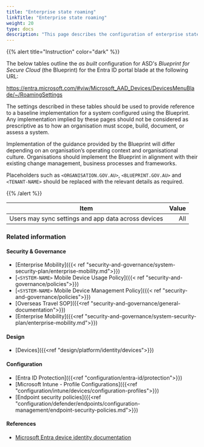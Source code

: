 ```yaml
---
title: "Enterprise state roaming"
linkTitle: "Enterprise state roaming"
weight: 20
type: docs
description: "This page describes the configuration of enterprise state roaming within Microsoft Entra ID associated with systems built according to the guidance provided by ASD's Blueprint for Secure Cloud."
---
```


{{% alert title="Instruction" color="dark" %}}
 
The below tables outline the *as built* configuration for ASD's *Blueprint for Secure Cloud* (the Blueprint) for the Entra ID portal blade at the following URL: 

https://entra.microsoft.com/#viw/Microsoft_AAD_Devices/DevicesMenuBlade/~/RoamingSettings
 
The settings described in these tables should be used to provide reference to a baseline implementation for a system configured using the Blueprint. Any implementation implied by these pages should not be considered as prescriptive as to how an organisation must scope, build, document, or assess a system.

Implementation of the guidance provided by the Blueprint will differ depending on an organisation’s operating context and organisational culture. Organisations should implement the Blueprint in alignment with their existing change management, business processes and frameworks.

Placeholders such as `<ORGANISATION.GOV.AU>`, `<BLUEPRINT.GOV.AU>` and `<TENANT-NAME>` should be replaced with the relevant details as required.
 
{{% /alert %}}

| Item                                                | Value |
| --------------------------------------------------- | ----: |
| Users may sync settings and app data across devices |   All |

### Related information

#### Security & Governance

* [Enterprise Mobility]({{< ref "security-and-governance/system-security-plan/enterprise-mobility.md">}})
* [`<SYSTEM-NAME>` Mobile Device Usage Policy]({{< ref "security-and-governance/policies">}})
* [`<SYSTEM-NAME>` Mobile Device Management Policy]({{< ref "security-and-governance/policies">}})
* [Overseas Travel SOP]({{<ref "security-and-governance/general-documentation">}})
* [Enterprise Mobility]({{<ref "security-and-governance/system-security-plan/enterprise-mobility.md">}})
  
#### Design

* [Devices]({{<ref "design/platform/identity/devices">}})
  
#### Configuration

* [Entra ID Protection]({{<ref "configuration/entra-id/protection">}})
* [Microsoft Intune - Profile Configurations]({{<ref "configuration/intune/devices/configuration-profiles">}})
* [Endpoint security policies]({{<ref "configuration/defender/endpoints/configuration-management/endpoint-security-policies.md">}})

#### References

* [Microsoft Entra device identity documentation](https://learn.microsoft.com/entra/identity/devices/)